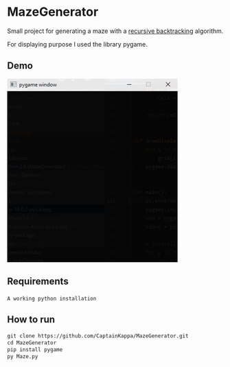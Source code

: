 # MazeGenerator

Small project for generating a maze with a [recursive backtracking](https://en.wikipedia.org/wiki/Maze_generation_algorithm#Recursive_backtracker "Backtracking algorithm described on Wikipedia") algorithm.

For displaying purpose I used the library pygame.

## Demo

![Maze Generator Demo](demo/backtracking_demo.gif)

## Requirements
```A working python installation```

## How to run

```
git clone https://github.com/CaptainKappa/MazeGenerator.git
cd MazeGenerator
pip install pygame
py Maze.py
```
